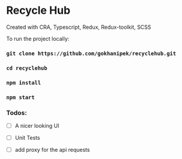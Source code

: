 # Recycle Hub

Created with CRA, Typescript, Redux, Redux-toolkit, SCSS

To run the project locally:
### `git clone https://github.com/gokhanipek/recyclehub.git`
### `cd recyclehub`

### `npm install`
### `npm start`

### Todos:
- [ ] A nicer looking UI
- [ ] Unit Tests
- [ ] add proxy for the api requests

